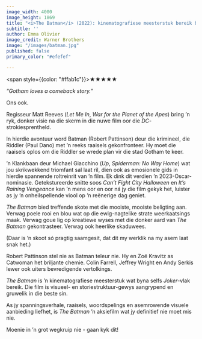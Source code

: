 ```yaml
---
image_width: 4000
image_height: 1869
title: "<i>The Batman</i> (2022): kinematografiese meesterstuk bereik byna selfs <i>Joker</i>-vlak"
subtitle: ''
author: Emma Olivier
image_credit: Warner Brothers
image: "/images/batman.jpg"
published: false
primary_color: "#efefef"

---
```

<span style={{color: "#ffab1c"}}>★★★★★</span>

_“Gotham loves a comeback story.”_

Ons ook.

Regisseur Matt Reeves (_Let Me In_, _War for the Planet of the Apes_) bring ’n ryk, donker visie na die skerm in die nuwe film oor die _DC_-strokiesprentheld.

In hierdie avontuur word Batman (Robert Pattinson) deur die krimineel, die Riddler (Paul Dano) met ’n reeks raaisels gekonfronteer. Hy moet die raaisels oplos om die Riddler se wrede plan vir die stad Gotham te keer.

’n Klankbaan deur Michael Giacchino (_Up_, _Spiderman: No Way Home_) wat jou skrikwekkend triomfant sal laat ril, dien ook as emosionele gids in hierdie spannende roltreinrit van ’n film. Ek dink dit verdien ’n 2023-Oscar-nominasie. Getekstureerde snitte soos _Can’t Fight City Halloween_ en _It’s Raining Vengeance_ kan ’n mens oor en oor ná jy die film gekyk het, luister as jy ’n onheilspellende viool op ’n reënerige dag geniet.

_The Batman_ bied treffende skote met die mooiste, mooiste beligting aan. Verwag poele rooi en blou wat op die ewig-nagtelike strate weerkaatsings maak. Verwag goue lig op kreatiewe wyses met die donker aard van _The Batman_ gekontrasteer. Verwag ook heerlike skaduwees.

(Daar is ’n skoot só pragtig saamgesit, dat dit my werklik na my asem laat snak het.)

Robert Pattinson stel nie as Batman teleur nie. Hy en Zoë Kravitz as Catwoman het briljante chemie. Colin Farrell, Jeffrey Wright en Andy Serkis lewer ook uiters bevredigende vertolkings.

_The Batman_ is ’n kinematografiese meesterstuk wat byna selfs _Joker_-vlak bereik. Die film is visueel- en storiestruktuur-gewys aangrypend en gruwelik in die beste sin.

As jy spanningsverhale, raaisels, woordspelings en asemrowende visuele aanbieding liefhet, is _The Batman_ ’n aksiefilm wat jy definitief nie moet mis nie.

Moenie in ’n grot wegkruip nie - gaan kyk dit!
